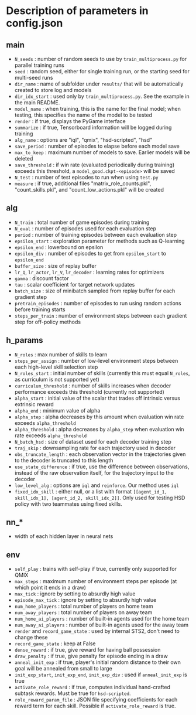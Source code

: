# Description of parameters in config.json

## main

- `N_seeds` : number of random seeds to use by `train_multiprocess.py` for parallel training runs
- `seed` : random seed, either for single training run, or the starting seed for multi-seed runs
- `dir_name` : name of subfolder under `results/` that will be automatically created to store log and models
- `dir_idx_start` : used only by `train_multiprocess.py`. See the example in the main README.
- `model_name` : when training, this is the name for the final model; when testing, this specifies the name of the model to be tested
- `render` : if true, displays the PyGame interface
- `summarize` : if true, Tensorboard information will be logged during training
- `alg_name` : options are "iql", "qmix", "hsd-scripted", "hsd"
- `save_period` : number of episodes to elapse before each model save
- `max_to_keep` : maximum number of models to save. Earlier models will be deleted
- `save_threshold` : if win rate (evaluated periodically during training) exceeds this threshold, a `model_good.ckpt-<episode>` will be saved
- `N_test` : number of test episodes to run when using `test.py`
- `measure` : if true, additional files "matrix\_role\_counts.pkl", "count\_skills.pkl", and "count\_low\_actions.pkl" will be created

## alg

- `N_train` : total number of game episodes during training
- `N_eval` : number of episodes used for each evaluation step
- `period` : number of training episodes between each evaluation step
- `epsilon_start` : exploration parameter for methods such as Q-learning
- `epsilon_end` : lowerbound on epsilon
- `epsilon_div` : number of episodes to get from `epsilon_start` to `epsilon_end`
- `buffer_size` : size of replay buffer
- `lr_Q`, `lr_actor`, `lr_V`, `lr_decoder` : learning rates for optimizers
- `gamma` : discount factor
- `tau` : scalar coefficient for target network updates
- `batch_size` : size of minibatch sampled from replay buffer for each gradient step
- `pretrain_episodes` : number of episodes to run using random actions before training starts
- `steps_per_train` : number of environment steps between each gradient step for off-policy methods

## h_params
- `N_roles` : max number of skills to learn
- `steps_per_assign` : number of low-level environment steps between each high-level skill selection step
- `N_roles_start` : initial number of skills (currently this must equal `N_roles`, as curriculum is not supported yet)
- `curriculum_threshold` : number of skills increases when decoder performance exceeds this threshold (currently not supported)
- `alpha_start` : initial value of the scalar that trades off intrinsic versus extrinsic reward
- `alpha_end` : minimum value of alpha
- `alpha_step` : alpha decreases by this amount when evaluation win rate exceeds `alpha_threshold`
- `alpha_threshold` : alpha decreases by `alpha_step` when evaluation win rate exceeds `alpha_threshold`
- `N_batch_hsd` : size of dataset used for each decoder training step
- `traj_skip` : downsampling rate for each trajectory used in decoder
- `obs_truncate_length` : each observation vector in the trajectories given to the decoder is truncated to this length
- `use_state_difference` : if true, use the difference between observations, instead of the raw observation itself, for the trajectory input to the decoder
- `low_level_alg` : options are `iql` and `reinforce`. Our method uses `iql`
- `fixed_idx_skill` : either null, or a list with format `[[agent_id_1, skill_idx_1], [agent_id_2, skill_idx_2]]`. Only used for testing HSD policy with two teammates using fixed skills.

## nn_*
- width of each hidden layer in neural nets

## env
- `self_play` : trains with self-play if true, currently only supported for QMIX
- `max_steps` : maximum number of environment steps per episode (at which point it ends in a draw)
- `max_tick` : ignore by setting to absurdly high value
- `episode_max_tick` : ignore by setting to absurdly high value
- `num_home_players` : total number of players on home team
- `num_away_players` : total number of players on away team
- `num_home_ai_players` : number of built-in agents used for the home team
- `num_away_ai_players` : number of built-in agents used for the away team
- `render` and `record_game_state` : used by internal STS2, don't need to change these
- `record_game_state` : keep at False
- `dense_reward` : if true, give reward for having ball possession
- `draw_penalty` : if true, give penalty for episode ending in a draw
- `anneal_init_exp` : if true, player's initial random distance to their own goal will be annealed from small to large
- `init_exp_start`, `init_exp_end`, `init_exp_div` : used if `anneal_init_exp` is true
- `activate_role_reward` : if true, computes individual hand-crafted subtask rewards. Must be true for `hsd-scripted`.
- `role_reward_param_file` : JSON file specifying coefficients for each reward term for each skill. Possible if `activate_role_reward` is true.

